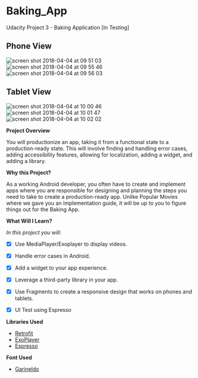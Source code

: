 # Baking_App

Udacity Project 3 - Baking Application [In Testing]


## Phone View 

![screen shot 2018-04-04 at 09 51 03](https://user-images.githubusercontent.com/33655422/38298139-76199520-37ee-11e8-8121-28482429d0be.png)
![screen shot 2018-04-04 at 09 55 46](https://user-images.githubusercontent.com/33655422/38298140-76781028-37ee-11e8-8efb-6828c747a632.png)
![screen shot 2018-04-04 at 09 56 03](https://user-images.githubusercontent.com/33655422/38298141-76965af6-37ee-11e8-97b8-186ce081c40e.png)


## Tablet View 


![screen shot 2018-04-04 at 10 00 46](https://user-images.githubusercontent.com/33655422/38298444-45e2319a-37ef-11e8-9e12-014c05fbd561.png)
![screen shot 2018-04-04 at 10 01 47](https://user-images.githubusercontent.com/33655422/38298445-45fe605e-37ef-11e8-84d0-91152d4ab80d.png)
![screen shot 2018-04-04 at 10 02 02](https://user-images.githubusercontent.com/33655422/38298447-46140fda-37ef-11e8-928b-7609579cf58e.png)






**Project Overview**

You will productionize an app, taking it from a functional state to a production-ready state. This will involve finding and handling error cases, adding accessibility features, allowing for localization, adding a widget, and adding a library.

**Why this Project?**

As a working Android developer, you often have to create and implement apps where you are responsible for designing and planning the steps you need to take to create a production-ready app. Unlike Popular Movies where we gave you an implementation guide, it will be up to you to figure things out for the Baking App.

**What Will I Learn?**

*In this project you will:*

- [x] Use MediaPlayer/Exoplayer to display videos.
- [x] Handle error cases in Android.
- [x] Add a widget to your app experience.
- [x] Leverage a third-party library in your app.
- [x] Use Fragments to create a responsive design that works on phones and tablets.
- [x] UI Test using Espresso


**Libraries Used**

* [Retrofit](https://github.com/square/retrofit) 
* [ExoPlayer](https://github.com/google/ExoPlayer)  
* [Espresso](https://developer.android.com/training/testing/espresso/index.html) 

**Font Used**

* [Garineldo](https://www.1001freefonts.com/garineldo.font) 


